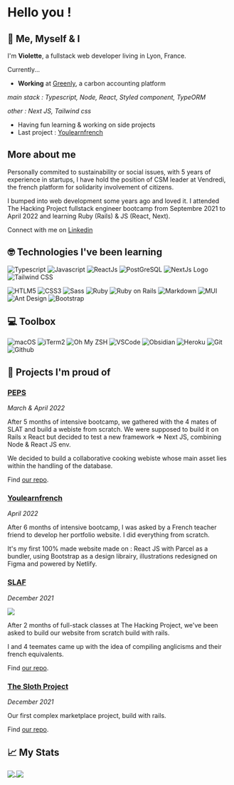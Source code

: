 # Hello you ! 

## 🔮 Me, Myself & I 

I'm **Violette**, a fullstack web developer living in Lyon, France.

Currently...
- **Working** at [Greenly]([url](https://greenly.earth/en-us)), a carbon accounting platform

_main stack : Typescript, Node, React, Styled component, TypeORM_

_other : Next JS, Tailwind css_

- Having fun learning & working on side projects 
- Last project : [Youlearnfrench](https://youlearnfrench.fr/)

## More about me

Personally commited to sustainability or social issues, with 5 years of experience in startups, I have hold the position of CSM leader at Vendredi, the french platform for solidarity involvement of citizens.

I bumped into web development some years ago and loved it. 
I attended The Hacking Project fullstack engineer bootcamp from Septembre 2021 to April 2022 and learning Ruby (Rails) & JS (React, Next). 

Connect with me on [Linkedin](https://www.linkedin.com/in/violettemrqs/)

## 🤓 Technologies I've been learning

![Typescript](https://shields.io/badge/TypeScript-3178C6?logo=TypeScript&logoColor=FFF&style=for-the-badge)
![Javascript](https://img.shields.io/badge/-Javascript-F7DF1E?logo=javascript&logoColor=white&style=for-the-badge)
![ReactJs](https://img.shields.io/badge/-ReactJs-61DAFB?logo=react&logoColor=white&style=for-the-badge)
![PostGreSQL](https://img.shields.io/badge/PostgreSQL-316192?style=for-the-badge&logo=postgresql&logoColor=white)
![NextJs Logo](https://img.shields.io/badge/next.js-000000?style=for-the-badge&logo=nextdotjs&logoColor=white)
![Tailwind CSS](https://img.shields.io/badge/Tailwindcss-37BCF8?style=for-the-badge&logo=tailwindcss&logoColor=white)

![HTLM5](https://img.shields.io/badge/-HTML5-E34F26?logo=html5&logoColor=white&style=for-the-badge)
![CSS3](https://img.shields.io/badge/CSS3-1572B6?style=for-the-badge&logo=css3&logoColor=white)
![Sass](https://img.shields.io/badge/Sass-CC6699?style=for-the-badge&logo=sass&logoColor=white)
![Ruby](https://img.shields.io/badge/-Ruby-CC342D?logo=ruby&logoColor=white&style=for-the-badge)
![Ruby on Rails](https://img.shields.io/badge/-Ruby%20on%20Rails-CC342D?logo=ruby-on-rails&logoColor=white&style=for-the-badge)
![Markdown](https://img.shields.io/badge/Markdown-000000?style=for-the-badge&logo=markdown&logoColor=white)
![MUI](https://img.shields.io/badge/mui-027FFF?style=for-the-badge&logo=mui&logoColor=white)
![Ant Design](https://img.shields.io/badge/Ant%20Design-0170FE?style=for-the-badge&logo=ant-design&logoColor=white)
![Bootstrap](https://img.shields.io/badge/Bootstrap-7952B3?style=for-the-badge&logo=bootstrap&logoColor=white)

## 💻 Toolbox

![macOS](https://img.shields.io/badge/-macOS-000000?style=for-the-badge&logo=macos&logoColor=white)
![iTerm2](https://img.shields.io/badge/-iTerm2-000000?style=for-the-badge&logo=iterm2&logoColor=white)
![Oh My ZSH](https://img.shields.io/badge/oh_my_zsh-379554?style=for-the-badge&logo=ohmyzsh&logoColor=white)
![VSCode](https://img.shields.io/badge/Visual_Studio_Code-007ACC?style=for-the-badge&logo=visual%20studio%20code&logoColor=white)
![Obsidian](https://img.shields.io/badge/Obsidian-483699?style=for-the-badge&logo=obsidian&logoColor=white)
![Heroku](https://img.shields.io/badge/Heroku-430098?style=for-the-badge&logo=heroku&logoColor=white)
![Git](https://img.shields.io/badge/Git-F05032?style=for-the-badge&logo=git&logoColor=white)
![Github](https://img.shields.io/badge/Github-181717?style=for-the-badge&logo=github&logoColor=white)

## 🦚 Projects I'm proud of

### [PEPS](https://peps.life/) 
_March & April 2022_

After 5 months of intensive bootcamp, we gathered with the 4 mates of SLAT and build a webiste from scratch. We were supposed to build it on Rails x React but decided to test a new framework => Next JS, combining Node & React JS env.

We decided to build a collaborative cooking webiste whose main asset lies within the handling of the database.

Find [our repo](https://github.com/SLAF-Team/Peps).

### [Youlearnfrench](https://youlearnfrench.fr/)
_April 2022_

After 6 months of intensive bootcamp, I was asked by a French teacher friend to develop her portfolio website.
I did everything from scratch.

It's my first 100% made website made on : React JS with Parcel as a bundler, using Bootstrap as a design librairy, illustrations redesigned on Figma and powered by Netlify.

### [SLAF](https://syndicatdelutteantifranglais.club/)
_December 2021_

![](https://syndicatdelutteantifranglais.club/assets/logo-meta-9de8eca6713f0032850014ade3b538ec0effe6e4b3964ef24fc8091070821837.jpg)

After 2 months of full-stack classes at The Hacking Project, we've been asked to build our website from scratch build with rails.

I and 4 teemates came up with the idea of compiling anglicisms and their french equivalents.

Find [our repo](https://github.com/SLAF-Project/SLAF_Project).

### [The Sloth Project](https://the-sloth-project.herokuapp.com/)
_December 2021_

Our first complex marketplace project, build with rails.

Find [our repo](https://github.com/VioMrqs/thp_w10_the_sloth_project_gp).

## 📈 My Stats

<a href='https://github.com/VioMrqs/VioMrqs'>
  <img align='center' src='https://github-readme-stats.vercel.app/api/top-langs/?username=VioMrqs&theme=cobalt2&show_icons=true'/>
</a>

<a href='https://github.com/VioMrqs/VioMrqs'>
  <img align='center' src='https://github-readme-stats.vercel.app/api?username=VioMrqs&theme=cobalt2&show_icons=true'/>
</a>
